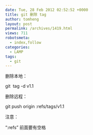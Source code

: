 ```yaml
---
date: Tue, 28 Feb 2012 02:52:52 +0000
title: git 删除 tag
author: tomheng
layout: post
permalink: /archives/1419.html
views: 711
robotsmeta:
  - index,follow
categories:
  - LAMP
tags:
  - git
---
```

删除本地：

git  tag -d v1.1

删除远程：

git push origin :refs/tags/v1.1

注意：

“:refs” 前面要有空格

&nbsp;
